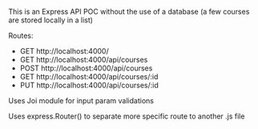 This is an Express API POC without the use of a database (a few courses are stored locally in a list)

Routes:
- GET http://localhost:4000/
- GET http://localhost:4000/api/courses
- POST http://localhost:4000/api/courses
- GET http://localhost:4000/api/courses/:id
- PUT http://localhost:4000/api/courses/:id

Uses Joi module for input param validations

Uses express.Router() to separate more specific route to another .js file
